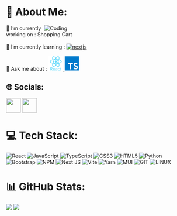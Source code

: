 # 💫 About Me:
<img align="right" alt="Coding" width="400" src="https://cdn.dribbble.com/users/1162077/screenshots/3848914/programmer.gif">
🔭 I’m currently working on :  Shopping Cart<br><br>🌱 I’m currently learning : <span align="left"> <a href="https://nextjs.org/" target="_blank" rel="noreferrer"> <img src="https://images.ctfassets.net/piwi0eufbb2g/2tanwYlvc27w41e445XOhk/2f4133ef0c0972f1feef02a2d8dc590e/nextjs.jpeg?w=1200&h=630" alt="nextjs" width="70" height="40" background="white"/> </a> </span>
<br><br>💬 Ask me about :<span align="left"> <a href="https://reactjs.org/" target="_blank" rel="noreferrer"> <img src="https://raw.githubusercontent.com/devicons/devicon/master/icons/react/react-original-wordmark.svg" alt="react" width="40" height="40"/> </a> <a href="https://www.typescriptlang.org/" target="_blank" rel="noreferrer"> <img src="https://raw.githubusercontent.com/devicons/devicon/master/icons/typescript/typescript-original.svg" alt="typescript" width="40" height="40"/> </a> </span>


## 🌐 Socials:
 <a href="https://instagram.com/erfaneton" target="_blank"> <img src="https://encrypted-tbn0.gstatic.com/images?q=tbn:ANd9GcTdA3rar2tzmTHq0BGRUt-Q3A-5yiZ-9D_PkpbMFgNqE9Pu7FOWTT-8CbCgEXz4P7HVv48&usqp=CAU" width="40" height="40"></a> 
  <a href="https://t.me/erfaneton" target="_blank"> <img src="https://encrypted-tbn0.gstatic.com/images?q=tbn:ANd9GcTPIJsGu-k6Vz6jElIihvtQthpyeJ-ZQo26O6vclWfJa0MIPgwepUaMQkD6WoW2e0hJBkw&usqp=CAU" width="40" height="40"></a> 

# 💻 Tech Stack:
![React](https://img.shields.io/badge/react-%2320232a.svg?style=for-the-badge&logo=react&logoColor=%2361DAFB) ![JavaScript](https://img.shields.io/badge/javascript-%23323330.svg?style=for-the-badge&logo=javascript&logoColor=%23F7DF1E) ![TypeScript](https://img.shields.io/badge/typescript-%23007ACC.svg?style=for-the-badge&logo=typescript&logoColor=white) ![CSS3](https://img.shields.io/badge/css3-%231572B6.svg?style=for-the-badge&logo=css3&logoColor=white) ![HTML5](https://img.shields.io/badge/html5-%23E34F26.svg?style=for-the-badge&logo=html5&logoColor=white) ![Python](https://img.shields.io/badge/python-3670A0?style=for-the-badge&logo=python&logoColor=ffdd54) ![Bootstrap](https://img.shields.io/badge/bootstrap-%238511FA.svg?style=for-the-badge&logo=bootstrap&logoColor=white) ![NPM](https://img.shields.io/badge/NPM-%23CB3837.svg?style=for-the-badge&logo=npm&logoColor=white) ![Next JS](https://img.shields.io/badge/Next-black?style=for-the-badge&logo=next.js&logoColor=white) ![Vite](https://img.shields.io/badge/vite-%23646CFF.svg?style=for-the-badge&logo=vite&logoColor=white) ![Yarn](https://img.shields.io/badge/yarn-%232C8EBB.svg?style=for-the-badge&logo=yarn&logoColor=white) ![MUI](https://img.shields.io/badge/MUI-%230081CB.svg?style=for-the-badge&logo=mui&logoColor=white) ![GIT](https://img.shields.io/badge/Git-fc6d26?style=for-the-badge&logo=git&logoColor=white) ![LINUX](https://img.shields.io/badge/Linux-FCC624?style=for-the-badge&logo=linux&logoColor=black)
# 📊 GitHub Stats:
<span>
<img src='https://github-readme-stats.vercel.app/api/top-langs/?username=erfaneton&theme=dark&hide_border=false&include_all_commits=true&count_private=true&layout=compact'  height="180">
<img  src='https://github-readme-stats.vercel.app/api?username=erfaneton&theme=dark&hide_border=false&include_all_commits=false&count_private=false' height="180">
</span>
<!-- Proudly created with GPRM ( https://gprm.itsvg.in ) -->
